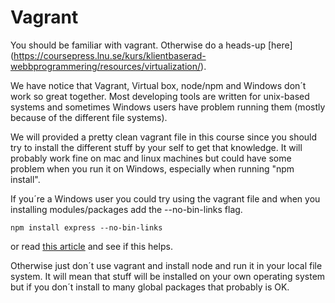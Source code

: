 # Vagrant
You should be familiar with vagrant. Otherwise do a heads-up [here]
(https://coursepress.lnu.se/kurs/klientbaserad-webbprogrammering/resources/virtualization/).

We have notice that Vagrant, Virtual box, node/npm and Windows don´t work so great
together. Most developing tools are written for unix-based systems and sometimes
Windows users have problem running them (mostly because of the different file systems).

We will provided a pretty clean vagrant file in this course since you should try to install the different stuff by your self to get that knowledge. It will probably work fine on mac and linux machines but could have some problem when you run it on Windows, especially when running "npm install".

If you´re a Windows user you could try using the vagrant file and when you installing modules/packages add the --no-bin-links flag.

```
npm install express --no-bin-links
```
or read [this article](http://blog.prolificinteractive.com/2015/01/21/getting-vagrant-nodejs-windows-play-well-together/) and see if this helps.

Otherwise just don´t use vagrant and install node and run it in your local file system. It will mean that stuff will be installed on your own operating system but if you don´t install to many global packages that probably is OK.

